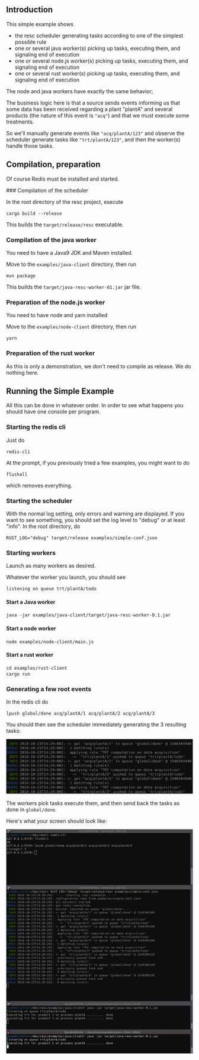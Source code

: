 
## Introduction

This simple example shows

* the resc scheduler generating tasks according to one of the simplest possible rule
* one or several java worker(s) picking up tasks, executing them, and signaling end of execution
* one or several node.js worker(s) picking up tasks, executing them, and signaling end of execution
* one or several rust worker(s) picking up tasks, executing them, and signaling end of execution

The node and java workers have exactly the same behavior;

The business logic here is that a source sends events informing us that some data has been received regarding a plant "plantA" and several products (the nature of this event is `"acq"`) and that we must execute some treatments.

So we'll manually generate events like `"acq/plantA/123"` and observe the scheduler generate tasks like `"trt/plantA/123"`, and then the worker(s) handle those tasks.

## Compilation, preparation

Of course Redis must be installed and started.

### Compilation of the scheduler

In the root directory of the resc project, execute

	cargo build --release

This builds the `target/release/resc` executable.

### Compilation of the java worker

You need to have a Java9 JDK and Maven installed.

Move to the `examples/java-client` directory, then run

	mvn package

This builds the `target/java-resc-worker-01.jar` jar file.

### Preparation of the node.js worker

You need to have node and yarn installed

Move to the `examples/node-client` directory, then run

	yarn

### Preparation of the rust worker

As this is only a demonstration, we don't need to compile as release. We do nothing here.

## Running the Simple Example

All this can be done in whatever order. In order to see what happens you should have one console per program.

### Starting the redis cli

Just do

	redis-cli

At the prompt, if you previously tried a few examples, you might want to do

	flushall

which removes everything.

### Starting the scheduler


With the normal log setting, only errors and warning are displayed.
If you want to see something, you should set the log level to "debug" or at least "info". In the root directory, do

	RUST_LOG="debug" target/release examples/simple-conf.json

### Starting workers

Launch as many workers as desired.

Whatever the worker you launch, you should see

	listening on queue trt/plantA/todo

#### Start a Java worker

	java -jar examples/java-client/target/java-resc-worker-0.1.jar

#### Start a node worker

	node examples/node-client/main.js

#### Start a rust worker

	cd examples/rust-client
	cargo run


### Generating a few root events

In the redis cli do

	lpush global/done acq/plantA/1 acq/plantA/2 acq/plantA/3

You should then see the scheduler immediately generating the 3 resulting tasks:

![generated tasks](doc/simple-example-generated-tasks.png)

The workers pick tasks execute them, and then send back the tasks as done in `global/done`.

Here's what your screen should look like:

![complete run](doc/simple-example-complete.png)


